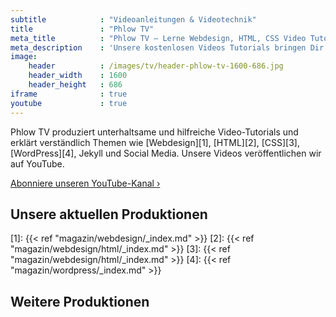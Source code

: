 ```yaml
---
subtitle            : "Videoanleitungen & Videotechnik"
title               : "Phlow TV"
meta_title          : "Phlow TV – Lerne Webdesign, HTML, CSS Video Tutorials"
meta_description    : 'Unsere kostenlosen Videos Tutorials bringen Dir Webdesign, HTML, HTML5, CSS und Bildbearbeitung bei. Erstelle Schritt für Schritt Deine eigene Website/Webseite.'
image:
    header          : /images/tv/header-phlow-tv-1600-686.jpg
    header_width    : 1600
    header_height   : 686
iframe              : true
youtube             : true
---
```

Phlow TV produziert unterhaltsame und hilfreiche Video-Tutorials und erklärt verständlich Themen wie [Webdesign][1], [HTML][2], [CSS][3], [WordPress][4], Jekyll und Social Media. Unsere Videos veröffentlichen wir auf YouTube.
<!--more-->

<a href="https://www.youtube.com/c/Phlow" class="button success">Abonniere unseren YouTube-Kanal ›</a>

## Unsere aktuellen Produktionen

<amp-iframe width="560" height="315" src="https://www.youtube.com/embed/videoseries?list=PL_9q18jtRBgFHxUz93b3I1BN4vmYoVrLB" frameborder="0" allowfullscreen="" sandbox="allow-scripts allow-same-origin" sizes="(min-width: 560px) 560px, 100vw" class="amp-wp-enforced-sizes"><div placeholder="" class="amp-wp-iframe-placeholder"></div></amp-iframe>

[1]: {{< ref "magazin/webdesign/_index.md" >}}
[2]: {{< ref "magazin/webdesign/html/_index.md" >}}
[3]: {{< ref "magazin/webdesign/html/_index.md" >}}
[4]: {{< ref "magazin/wordpress/_index.md" >}}

## Weitere Produktionen